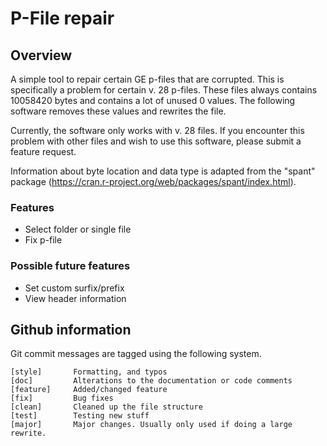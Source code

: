 # P-File repair
## Overview
A simple tool to repair certain GE p-files that are corrupted. This is specifically a problem for certain v. 28 p-files. These files always contains 10058420 bytes and contains a lot of unused 0 values. The following software removes these values and rewrites the file.

Currently, the software only works with v. 28 files. If you encounter this problem with other files and wish to use this software, please submit a feature request.

Information about byte location and data type is adapted from the "spant" package (https://cran.r-project.org/web/packages/spant/index.html).

### Features
* Select folder or single file
* Fix p-file

### Possible future features
* Set custom surfix/prefix
* View header information

## Github information
Git commit messages are tagged using the following system.

```
[style]       Formatting, and typos
[doc]         Alterations to the documentation or code comments
[feature]     Added/changed feature
[fix]         Bug fixes
[clean]       Cleaned up the file structure
[test]        Testing new stuff
[major]       Major changes. Usually only used if doing a large rewrite.
